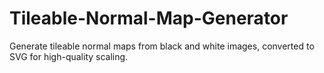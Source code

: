 # Tileable-Normal-Map-Generator
Generate tileable normal maps from black and white images, converted to SVG for high-quality scaling.
